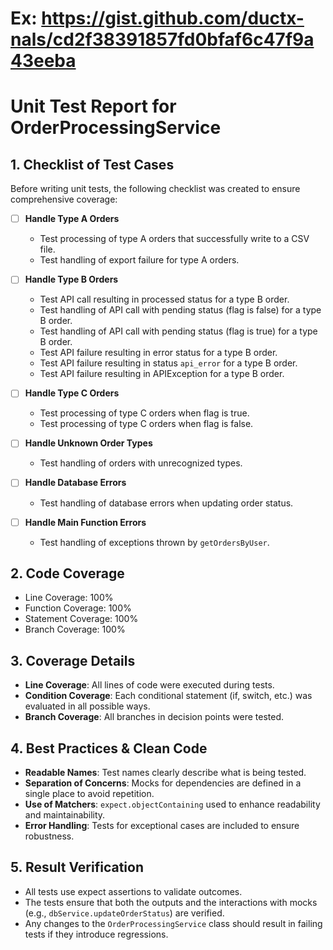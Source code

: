 # Ex: https://gist.github.com/ductx-nals/cd2f38391857fd0bfaf6c47f9a43eeba

# Unit Test Report for OrderProcessingService
## 1. Checklist of Test Cases
Before writing unit tests, the following checklist was created to ensure comprehensive coverage:

- [ ] **Handle Type A Orders**
  - Test processing of type A orders that successfully write to a CSV file.
  - Test handling of export failure for type A orders.

- [ ] **Handle Type B Orders**
  - Test API call resulting in processed status for a type B order.
  - Test handling of API call with pending status (flag is false) for a type B order.
  - Test handling of API call with pending status (flag is true) for a type B order.
  - Test API failure resulting in error status for a type B order.
  - Test API failure resulting in status `api_error` for a type B order.
  - Test API failure resulting in APIException for a type B order.

- [ ] **Handle Type C Orders**
  - Test processing of type C orders when flag is true.
  - Test processing of type C orders when flag is false.

- [ ] **Handle Unknown Order Types**
  - Test handling of orders with unrecognized types.

- [ ] **Handle Database Errors**
  - Test handling of database errors when updating order status.

- [ ] **Handle Main Function Errors**
  - Test handling of exceptions thrown by `getOrdersByUser`.

## 2. Code Coverage
- Line Coverage: 100%
- Function Coverage: 100%
- Statement Coverage: 100%
- Branch Coverage: 100%

## 3. Coverage Details
- **Line Coverage**: All lines of code were executed during tests.
- **Condition Coverage**: Each conditional statement (if, switch, etc.) was evaluated in all possible ways.
- **Branch Coverage**: All branches in decision points were tested.

## 4. Best Practices & Clean Code
- **Readable Names**: Test names clearly describe what is being tested.
- **Separation of Concerns**: Mocks for dependencies are defined in a single place to avoid repetition.
- **Use of Matchers**: `expect.objectContaining` used to enhance readability and maintainability.
- **Error Handling**: Tests for exceptional cases are included to ensure robustness.

## 5. Result Verification
- All tests use expect assertions to validate outcomes.
- The tests ensure that both the outputs and the interactions with mocks (e.g., `dbService.updateOrderStatus`) are verified.
- Any changes to the `OrderProcessingService` class should result in failing tests if they introduce regressions.